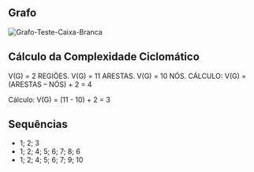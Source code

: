 ## Grafo

![Grafo-Teste-Caixa-Branca](https://github.com/mateusmaranhaogit/Teste-Da-Caixa-Branca/assets/101333760/65313e9b-190d-4abd-bd14-04215e0c346b)

## Cálculo da Complexidade Ciclomático

V(G) = 2 REGIÕES. V(G) = 11 ARESTAS. V(G) = 10 NÓS. CÁLCULO: V(G) = (ARESTAS – NÓS) + 2 = 4

Cálculo: V(G) = (11 - 10) + 2 = 3

## Sequências

- 1; 2; 3
- 1; 2; 4; 5; 6; 7; 8; 6
- 1; 2; 4; 5; 6; 7; 9; 10

